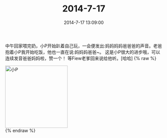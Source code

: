 ﻿---
title: "2014-7-17"
date: 2014-7-17 13:09:00
tags: 文字
categories: 妈妈
---
中午回家喂完奶，小P开始趴着自己玩，一会便发出:妈妈妈妈爸爸爸的声音。老爸抱着小P我开始吃饭，他也一直在说:妈妈妈爸爸~。
这是小P很大的进步哦，可以连续发音爸爸妈妈啦，赞一个！
等Fiew老爹回来说给他听。[哈哈]
{% raw %}
<div style="width:500 px">
<div style="float:left; width:100 px"><img src="/images/微信图片_20171010155512.jpg" width="200" alt="小P"></div>
<div style="clear:both"></div>
</div>
{% endraw %}